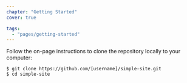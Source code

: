 ```yaml
---
chapter: "Getting Started"
cover: true

tags:
  - "pages/getting-started"
---
```


Follow the on-page instructions to clone the repository locally to your computer:

    $ git clone https://github.com/[username]/simple-site.git
    $ cd simple-site
